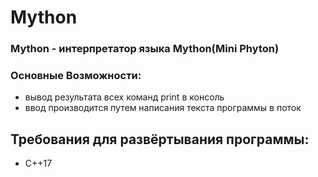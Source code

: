 # Mython

### Mython - интерпретатор языка Mython(Mini Phyton)

### Основные Возможности: 
- вывод результата всех команд print в консоль
- ввод производится путем написания текста программы в поток
## Требования для развёртывания программы:
- C++17
